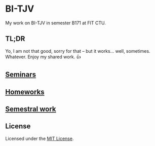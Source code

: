 # BI-TJV

My work on BI-TJV in semester B171 at FIT CTU.

## TL;DR

Yo, I am not that good, sorry for that – but it works… well, sometimes. Whatever. Enjoy my shared work. :thumbsup:

## [Seminars](seminars)

## [Homeworks](homeworks)

## [Semestral work](semestral-work)

## License

Licensed under the [MIT License](LICENSE).
